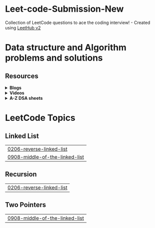 # Leet-code-Submission-New

Collection of LeetCode questions to ace the coding interview! - Created
using [LeetHub v2](https://github.com/arunbhardwaj/LeetHub-2.0)
# Data structure and Algorithm problems and solutions

## Resources

<details>
    <summary><strong>Blogs</strong></summary>

- resources
  - [100 Days of DSA](https://whimsical.com/100-days-of-dsa-JjsnhMcKViecPVFfFAZx3g)
  - [3 Months DSA Roadmap](https://whimsical.com/3-months-dsa-roadmap-WSohgysgPm5YzdhSBnfK4E)
  - [Master Roadmap](https://whimsical.com/master-roadmap-SzYF2dY2SqwtPQfY5A3mZS)
- interview-experiences
  - [coding-ninjas](https://www.codingninjas.com/studio/interview-experiences)
  
</details>

<details>
    <summary><strong>Videos</strong></summary>

- Youtube Single videos
  - [Infix Postfix and Prefix Expressions](https://www.youtube.com/watch?v=_PU5t-gk_B4)
- William Fiset
  - [Data structures playlist](https://www.youtube.com/playlist?list=PLDV1Zeh2NRsB6SWUrDFW2RmDotAfPbeHu)
  - [Graph Theory Playlist](https://www.youtube.com/playlist?list=PLDV1Zeh2NRsDGO4--qE8yH72HFL1Km93P)
- Coursera
  - [Algorithms, Part I](https://www.coursera.org/learn/algorithms-part1/home/welcome)
  - [Algorithms, Part II](https://www.coursera.org/learn/algorithms-part2/home/welcome)
  - [Algorithms Specialization](https://www.coursera.org/specializations/algorithms#courses)
    - [Divide and Conquer, Sorting and Searching, and Randomized Algorithms](https://www.coursera.org/learn/algorithms-divide-conquer/home/welcome)
    - [Graph Search, Shortest Paths, and Data Structures](https://www.coursera.org/learn/algorithms-graphs-data-structures/home/welcome)
    - [Greedy Algorithms, Minimum Spanning Trees, and Dynamic Programming](https://www.coursera.org/learn/algorithms-greedy/home/welcome)
    - [Shortest Paths Revisited, NP-Complete Problems and What To Do About Them](https://www.coursera.org/learn/algorithms-npcomplete/home/welcome)
  - [Java Programming: Principles of Software Design](https://www.coursera.org/learn/java-programming-design-principles/home/welcome)
  - [Distributed Programming in Java](https://www.coursera.org/learn/distributed-programming-in-java/home/welcome)
- [Kunal Kushwaha playlist](https://www.youtube.com/@KunalKushwaha/playlists)
</details>

<details>
    <summary><strong>A-Z DSA sheets</strong></summary>

- [Strivers A2Z DSA Course/Sheet](https://takeuforward.org/strivers-a2z-dsa-course/strivers-a2z-dsa-course-sheet-2/)
- [neetcode.io](https://neetcode.io/practice)
- [Leetcode DSA sheet by Fraz](https://docs.google.com/spreadsheets/d/1-wKcV99KtO91dXdPkwmXGTdtyxAfk1mbPXQg81R9sFE/edit#gid=0)
- [Questions by Love Babbar](https://drive.google.com/file/d/1FMdN_OCfOI0iAeDlqswCiC2DZzD4nPsb/view)
- [Techdose-101](https://docs.google.com/spreadsheets/d/1TtgjX_cZPxEyuzwlLqCk9q6C1-HUXM8014ADfIXNKZE/edit#gid=0)
- [AlgoPrep's 151 Problems Sheet](https://docs.google.com/spreadsheets/d/1kyHfGGaLTzWspcqMUUS5Httmip7t8LJB0P-uPrRLGos/edit#gid=0)
- [DSA Sheet Final | AlgoPrep](https://docs.google.com/spreadsheets/d/16MyliPAOywm5H3Hmy_Utk6P5gwx4vvpb7i5iAqj1Aw4/edit#gid=0)
- Coding Ninja
  - [Interview prep with curated problems list](https://www.codingninjas.com/studio/problem-lists)
  - [interview bundle](https://www.codingninjas.com/studio/interview-bundle)
  - [Online Mock Test Series](https://www.codingninjas.com/studio/test-series)
- [Leetcode](https://leetcode.com/studyplan/)
- [AlgoPrep's 151 Problems Sheet](https://docs.google.com/spreadsheets/d/1kyHfGGaLTzWspcqMUUS5Httmip7t8LJB0P-uPrRLGos/edit#gid=0)
- GeekForGeeks
  - [Microsoft SDE Preparation Test Series](https://www.geeksforgeeks.org/batch/mts-1?tab=Chapters)
  - [Amazon SDE Preparation Test Series](https://www.geeksforgeeks.org/batch/Amazon-Test-Series?tab=Chapters)
  - [SDE Sheet](https://www.geeksforgeeks.org/explore?page=1&sprint=a663236c31453b969852f9ea22507634&sortBy=submissions&sprint_name=SDE%20Sheet&utm_source=geeksforgeeks&utm_medium=main_header&utm_campaign=practice_header)
  - [Beginner's DSA Sheet](https://www.geeksforgeeks.org/explore?page=1&sprint=ca8ae412173dbd8346c26a0295d098fd&sortBy=submissions&sprint_name=Beginner%27s%20DSA%20Sheet&utm_source=geeksforgeeks&utm_medium=main_header&utm_campaign=practice_header)
  - [Love Babbar Sheet](https://www.geeksforgeeks.org/explore?page=1&sprint=94ade6723438d94ecf0c00c3937dad55&sortBy=submissions&sprint_name=Love%20Babbar%20Sheet&utm_source=geeksforgeeks&utm_medium=main_header&utm_campaign=practice_header)
  - [Top 50 Array Problems](https://www.geeksforgeeks.org/explore?page=2&sprint=50746f92a895c22a50504ac0c1fb9c84&sortBy=submissions&sprint_name=Top%2050%20Array%20Problems)
  - [Top 50 String Problems](https://www.geeksforgeeks.org/explore?page=1&sprint=57184072610b884e5df3584cc534115d&sortBy=submissions&sprint_name=Top%2050%20String%20Problems)
  - [Top 50 DP Problems](https://www.geeksforgeeks.org/explore?page=1&sprint=93d672753b74440c7427214c8ebf866d&sortBy=submissions&sprint_name=Top%2050%20DP%20Problems)
  - [Top 50 Graph Problems](https://www.geeksforgeeks.org/explore?page=1&sprint=405e9db0f353691ad3b2d546b19145e9&sortBy=submissions&sprint_name=Top%2050%20Graph%20Problems)
  - [Top 50 Tree Problems](https://www.geeksforgeeks.org/explore?page=1&sprint=5f24de84b65bf7c4f4399c8111e26b81&sortBy=submissions&sprint_name=Top%2050%20Tree%20Problems)
</details>

<!---LeetCode Topics Start-->
# LeetCode Topics
## Linked List
|  |
| ------- |
| [0206-reverse-linked-list](https://github.com/gauti4ru/Leet-code-Submission-New/tree/master/0206-reverse-linked-list) |
| [0908-middle-of-the-linked-list](https://github.com/gauti4ru/Leet-code-Submission-New/tree/master/0908-middle-of-the-linked-list) |
## Recursion
|  |
| ------- |
| [0206-reverse-linked-list](https://github.com/gauti4ru/Leet-code-Submission-New/tree/master/0206-reverse-linked-list) |
## Two Pointers
|  |
| ------- |
| [0908-middle-of-the-linked-list](https://github.com/gauti4ru/Leet-code-Submission-New/tree/master/0908-middle-of-the-linked-list) |
<!---LeetCode Topics End-->